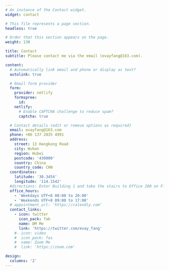 ```yaml
---
# An instance of the Contact widget.
widget: contact

# This file represents a page section.
headless: true

# Order that this section appears on the page.
weight: 130

title: Contact
subtitle: Please contact me via the email (evayfang@163.com).

content:
  # Automatically link email and phone or display as text?
  autolink: true

  # Email form provider
  form:
    provider: netlify
    formspree:
      id:
    netlify:
      # Enable CAPTCHA challenge to reduce spam?
      captcha: true

  # Contact details (edit or remove options as required)
  email: evayfang@163.com
  phone: +86 137 2035 4991
  address:
    street: 13 Hangkong Road
    city: Wuhan
    region: Hubei
    postcode: '430000'
    country: China
    country_code: CHN
  coordinates:
    latitude: '30.3454'
    longitude: '114.1542'
  #directions: Enter Building 1 and take the stairs to Office 200 on Floor 2
  office_hours:
    - 'Weekdays UTF+8 08:00 to 20:00'
    - 'Weekends UTF+8 09:00 to 17:00'
  # appointment_url: 'https://calendly.com'
  contact_links:
    - icon: twitter
      icon_pack: fab
      name: DM Me
      link: 'https://twitter.com/evay_fang'
    #- icon: video
    #  icon_pack: fas
    #  name: Zoom Me
    #  link: 'https://zoom.com'

design:
  columns: '2'
---
```


